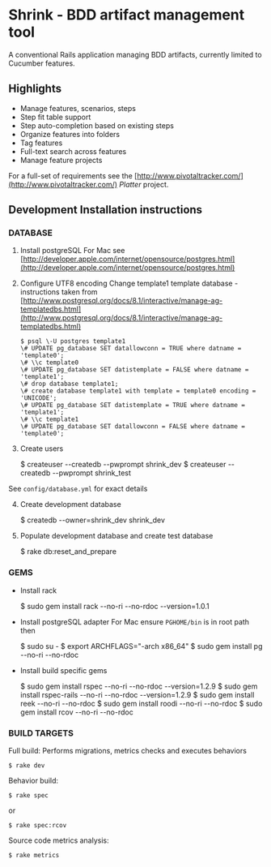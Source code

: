 Shrink - BDD artifact management tool
=====================================

A conventional Rails application managing BDD artifacts, currently limited to Cucumber features.

Highlights
----------

* Manage features, scenarios, steps
* Step fit table support
* Step auto-completion based on existing steps
* Organize features into folders
* Tag features
* Full-text search across features
* Manage feature projects

For a full-set of requirements see the [http://www.pivotaltracker.com/](http://www.pivotaltracker.com/) _Platter_ project.

Development Installation instructions
-------------------------------------

### DATABASE

1. Install postgreSQL
For Mac see [http://developer.apple.com/internet/opensource/postgres.html](http://developer.apple.com/internet/opensource/postgres.html)

2.  Configure UTF8 encoding
Change template1 template database - instructions taken from [http://www.postgresql.org/docs/8.1/interactive/manage-ag-templatedbs.html](http://www.postgresql.org/docs/8.1/interactive/manage-ag-templatedbs.html)

        $ psql \-U postgres template1
        \# UPDATE pg_database SET datallowconn = TRUE where datname = 'template0';
        \# \\c template0
        \# UPDATE pg_database SET datistemplate = FALSE where datname = 'template1';
        \# drop database template1;
        \# create database template1 with template = template0 encoding = 'UNICODE';
        \# UPDATE pg_database SET datistemplate = TRUE where datname = 'template1';
        \# \\c template1
        \# UPDATE pg_database SET datallowconn = FALSE where datname = 'template0';

3. Create users

    $ createuser \-\-createdb \-\-pwprompt shrink\_dev
    $ createuser \-\-createdb \-\-pwprompt shrink\_test

See `config/database.yml` for exact details

4. Create development database

    $ createdb \-\-owner=shrink\_dev shrink\_dev

5. Populate development database and create test database

    $ rake db:reset\_and\_prepare

### GEMS

* Install rack

    $ sudo gem install rack \-\-no-ri \-\-no\-rdoc \-\-version=1.0.1

* Install postgreSQL adapter
For Mac ensure `PGHOME/bin` is in root path then

    $ sudo su \-
    $ export ARCHFLAGS="\-arch x86_64"
    $ sudo gem install pg \-\-no\-ri \-\-no\-rdoc

* Install build specific gems

    $ sudo gem install rspec \-\-no\-ri \-\-no\-rdoc \-\-version=1.2.9
    $ sudo gem install rspec\-rails \-\-no\-ri \-\-no\-rdoc \-\-version=1.2.9
    $ sudo gem install reek \-\-no\-ri \-\-no\-rdoc
    $ sudo gem install roodi \-\-no\-ri \-\-no\-rdoc
    $ sudo gem install rcov \-\-no\-ri \-\-no\-rdoc

### BUILD TARGETS

Full build: Performs migrations, metrics checks and executes behaviors

    $ rake dev

Behavior build:

    $ rake spec

or

    $ rake spec:rcov

Source code metrics analysis:

    $ rake metrics
  